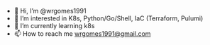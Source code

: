 - 👋 Hi, I’m @wrgomes1991
- 👀 I’m interested in K8s, Python/Go/Shell, IaC (Terraform, Pulumi)
- 🌱 I’m currently learning k8s
- 📫 How to reach me wrgomes1991@gmail.com

<!---
wrgomes1991/wrgomes1991 is a ✨ special ✨ repository because its `README.md` (this file) appears on your GitHub profile.
You can click the Preview link to take a look at your changes.
--->
